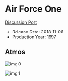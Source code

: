 # Air Force One

[Discussion Post](https://www.avsforum.com/threads/bass-eq-for-filtered-movies.2995212/post-57081000)

* Release Date: 2018-11-06
* Production Year: 1997

## Atmos

![img 0](https://i.imgur.com/Ou105TZ.jpg)

![img 1](https://i.imgur.com/atgbMsb.jpg)


